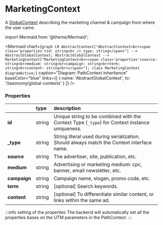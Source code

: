 # MarketingContext

A [GlobalContext](/taxonomy/reference/global-contexts/overview.md) describing the marketing channel & campaign from where the user came.

import Mermaid from '@theme/Mermaid';

<Mermaid chart={`
	graph LR
	    AbstractContext["AbstractContext<br><span class='properties'>id: string<br />_type: string</span>"] --> AbstractGlobalContext;
        AbstractGlobalContext --> MarketingContext["MarketingContext<br><span class='properties'>source: string<br>medium: string<br>campaign: string<br>term: string<br>content: string<br></span>"];
    class MarketingContext diagramActive;
`} 
  caption="Diagram: PathContext inheritance" 
  baseColor="blue" 
  links={[
        { name: 'AbstractGlobalContext', to: '/taxonomy/global-contexts' }
]}
/>

### Properties
|           | type        | description
| :--       | :--         | :--
| **id**    | string      | Unique string to be combined with the Context Type (`_type`) for Context instance uniqueness.
| **_type** | string      | String literal used during serialization. Should always match the Context interface name.          
| **source**    | string      | The advertiser, site, publication, etc.
| **medium**    | string      | Advertising or marketing medium: cpc, banner, email newsletter, etc.
| **campaign**    | string      | Campaign name, slogan, promo code, etc.
| **term**    | string      | [optional] Search keywords.
| **content**    | string      | [optional] To differentiate similar content, or links within the same ad.

:::info setting of the properties
The backend will automatically set all the properties bases on the UTM parameters in the PathContext.
:::